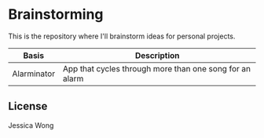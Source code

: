 # Brainstorming

This is the repository where I'll brainstorm ideas for personal projects.

| Basis | Description |
| --- | --- |
| Alarminator | App that cycles through more than one song for an alarm |

## License
Jessica Wong
